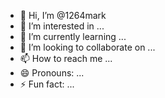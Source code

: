 - 👋 Hi, I’m @1264mark
- 👀 I’m interested in ...
- 🌱 I’m currently learning ...
- 💞️ I’m looking to collaborate on ...
- 📫 How to reach me ...
- 😄 Pronouns: ...
- ⚡ Fun fact: ...

<!---
1264mark/1264mark is a ✨ special ✨ repository because its `README.md` (this file) appears on your GitHub profile.
You can click the Preview link to take a look at your changes.
--->
